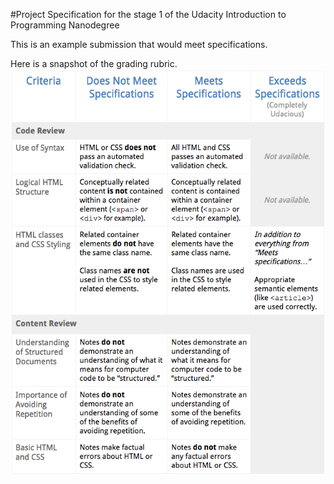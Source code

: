 #Project Specification for the stage 1 of the Udacity Introduction to Programming Nanodegree

This is an <a href="http://codepen.io/AndyAtUdacity/pen/KweNKa?editors=110"></a> example submission that would meet specifications.

Here is a snapshot of the grading rubric. <img src="rubric.png" alt="grading rubric"> 